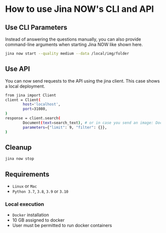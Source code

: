 # How to use Jina NOW's CLI and API

## Use CLI Parameters

Instead of answering the questions manually, you can also provide command-line arguments when starting Jina NOW like shown here.

```bash
jina now start --quality medium --data /local/img/folder
```
  
## Use API

You can now send requests to the API using the jina client. This case shows a local deployment.

```bash
from jina import Client    
client = Client(
        host='localhost',
        port=31080,
) 
response = client.search(
        Document(text=search_text), # or in case you send an image: Document(url=image_path),
        parameters={"limit": 9, "filter": {}},
)
```
  
## Cleanup

```bash
jina now stop
```

## Requirements

- `Linux` or `Mac`
- `Python 3.7`, `3.8`, `3.9` or `3.10`

### Local execution

- `Docker` installation
- 10 GB assigned to docker
- User must be permitted to run docker containers
